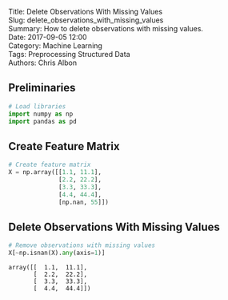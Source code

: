 Title: Delete Observations With Missing Values    
Slug: delete_observations_with_missing_values   
Summary: How to delete observations with missing values.     
Date: 2017-09-05 12:00  
Category: Machine Learning  
Tags: Preprocessing Structured Data  
Authors: Chris Albon 

## Preliminaries


```python
# Load libraries
import numpy as np
import pandas as pd
```

## Create Feature Matrix


```python
# Create feature matrix
X = np.array([[1.1, 11.1], 
              [2.2, 22.2], 
              [3.3, 33.3], 
              [4.4, 44.4], 
              [np.nan, 55]])
```

## Delete Observations With Missing Values


```python
# Remove observations with missing values
X[~np.isnan(X).any(axis=1)]
```




    array([[  1.1,  11.1],
           [  2.2,  22.2],
           [  3.3,  33.3],
           [  4.4,  44.4]])


